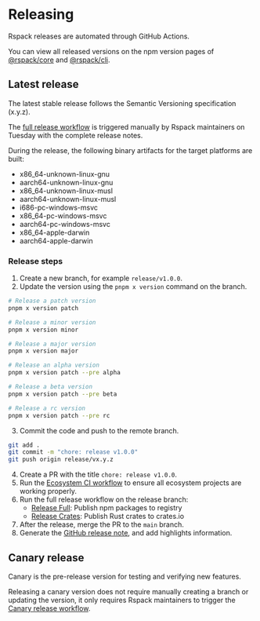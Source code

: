 # Releasing

Rspack releases are automated through GitHub Actions.

You can view all released versions on the npm version pages of [@rspack/core](https://www.npmjs.com/package/@rspack/core?activeTab=versions) and [@rspack/cli](https://www.npmjs.com/package/@rspack/cli?activeTab=versions).

## Latest release

The latest stable release follows the Semantic Versioning specification (x.y.z).

The [full release workflow](https://github.com/web-infra-dev/rspack/actions/workflows/release.yml?query=is%3Asuccess) is triggered manually by Rspack maintainers on Tuesday with the complete release notes.

During the release, the following binary artifacts for the target platforms are built:

- x86_64-unknown-linux-gnu
- aarch64-unknown-linux-gnu
- x86_64-unknown-linux-musl
- aarch64-unknown-linux-musl
- i686-pc-windows-msvc
- x86_64-pc-windows-msvc
- aarch64-pc-windows-msvc
- x86_64-apple-darwin
- aarch64-apple-darwin

### Release steps

1. Create a new branch, for example `release/v1.0.0`.
2. Update the version using the `pnpm x version` command on the branch.

```bash
# Release a patch version
pnpm x version patch

# Release a minor version
pnpm x version minor

# Release a major version
pnpm x version major

# Release an alpha version
pnpm x version patch --pre alpha

# Release a beta version
pnpm x version patch --pre beta

# Release a rc version
pnpm x version patch --pre rc
```

3. Commit the code and push to the remote branch.

```bash
git add .
git commit -m "chore: release v1.0.0"
git push origin release/vx.y.z
```

4. Create a PR with the title `chore: release v1.0.0`.
5. Run the [Ecosystem CI workflow](https://github.com/web-infra-dev/rspack/actions/workflows/ecosystem-ci.yml) to ensure all ecosystem projects are working properly.
6. Run the full release workflow on the release branch:
   - [Release Full](https://github.com/web-infra-dev/rspack/actions/workflows/release.yml): Publish npm packages to registry
   - [Release Crates](https://github.com/web-infra-dev/rspack/actions/workflows/release-crates.yml): Publish Rust crates to crates.io
7. After the release, merge the PR to the `main` branch.
8. Generate the [GitHub release note](https://github.com/web-infra-dev/rspack/releases), and add highlights information.

## Canary release

Canary is the pre-release version for testing and verifying new features.

Releasing a canary version does not require manually creating a branch or updating the version, it only requires Rspack maintainers to trigger the [Canary release workflow](https://github.com/web-infra-dev/rspack/actions/workflows/release-canary.yml).
